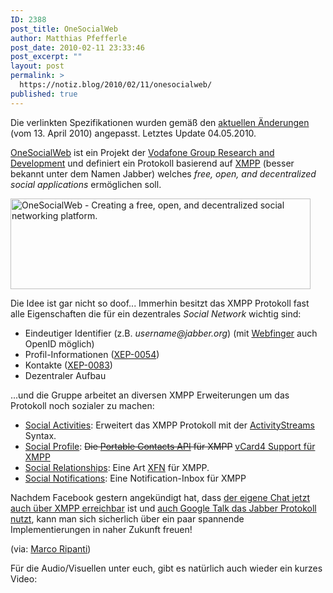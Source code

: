 ```yaml
---
ID: 2388
post_title: OneSocialWeb
author: Matthias Pfefferle
post_date: 2010-02-11 23:33:46
post_excerpt: ""
layout: post
permalink: >
  https://notiz.blog/2010/02/11/onesocialweb/
published: true
---
```

<div class="alert alert-info">Die verlinkten Spezifikationen wurden gemäß den <a href="http://onesocialweb.org/docs-protocol.html">aktuellen Änderungen</a> (vom 13. April 2010) angepasst. Letztes Update 04.05.2010.</div>

<a href="http://onesocialweb.org/">OneSocialWeb</a> ist ein Projekt der <a href="http://www.vodafone.com/static/annual_report09/business/tech_and_resources/research_and_dev.html">Vodafone Group Research and Development</a> und definiert ein Protokoll basierend auf <a href="http://www.xmpp.org">XMPP</a> (besser bekannt unter dem Namen Jabber) welches <em>free, open, and decentralized social applications</em> ermöglichen soll.

<a href="http://notiz.blog/2010/02/11/onesocialweb/onesocialweb-creating-a-free-open-and-decentralized-social-networking-platform/" rel="attachment wp-att-2404"><img src="http://notiz.blog/wp-content/uploads/2010/02/OneSocialWeb-Creating-a-free-open-and-decentralized-social-networking-platform..jpg" alt="OneSocialWeb - Creating a free, open, and decentralized social networking platform." title="OneSocialWeb - Creating a free, open, and decentralized social networking platform." width="480" height="145" class="aligncenter size-full wp-image-2404" /></a>

Die Idee ist gar nicht so doof... Immerhin besitzt das XMPP Protokoll fast alle Eigenschaften die für ein dezentrales <em>Social Network</em> wichtig sind:
<ul>
<li>Eindeutiger Identifier (z.B. <em>username@jabber.org</em>) (mit <a href="http://code.google.com/p/webfinger/">Webfinger</a> auch OpenID möglich)</li>
<li>Profil-Informationen (<a href="http://xmpp.org/extensions/xep-0054.html">XEP-0054</a>)</li>
<li>Kontakte (<a href="http://xmpp.org/extensions/xep-0083.html">XEP-0083</a>)</li>
<li>Dezentraler Aufbau</li>
</ul>

...und die Gruppe arbeitet an diversen XMPP Erweiterungen um das Protokoll noch sozialer zu machen:

<ul>
<li><a href="http://onesocialweb.org/spec/1.0/osw-activities.html">Social Activities</a>: Erweitert das XMPP Protokoll mit der <a href="http://activitystrea.ms">ActivityStreams</a> Syntax.</li>
<li><a href="http://onesocialweb.org/spec/1.0/osw-vcard4.html">Social Profile</a>: <del datetime="2010-05-04T11:13:23+00:00">Die <a href="http://portablecontacts.net">Portable Contacts API</a> für XMPP</del> <ins datetime="2010-05-04T11:13:23+00:00"><a href="http://microformats.org/wiki/vcard4">vCard4</a> Support für XMPP</ins></li>
<li><a href="http://onesocialweb.org/spec/1.0/osw-relations.html">Social Relationships</a>: Eine Art <a href="http://gmpg.org/xfn/">XFN</a> für XMPP.</li>
<li><a href="http://onesocialweb.org/spec/1.0/osw-inbox.html">Social Notifications</a>: Eine Notification-Inbox für XMPP</li>
</ul>

Nachdem Facebook gestern angekündigt hat, dass <a href="http://developers.facebook.com/news.php?blog=1&story=361">der eigene Chat jetzt auch über XMPP erreichbar</a> ist und <a href="http://code.google.com/intl/de-DE/apis/talk/open_communications.html">auch Google Talk das Jabber Protokoll nutzt</a>, kann man sich sicherlich über ein paar spannende Implementierungen in naher Zukunft freuen!

(via: <a href="http://ripanti.yiid.com/" rel="contact met yiid colleague co-worker">Marco Ripanti</a>)

<!--more-->Für die Audio/Visuellen unter euch, gibt es natürlich auch wieder ein kurzes Video:

<object type="application/x-shockwave-flash" style="width:480px; height:291px" data="http://www.youtube.com/v/o7Pt0PXC_Bs"><param name="movie" value="http://www.youtube.com/v/o7Pt0PXC_Bs"></param></object>
